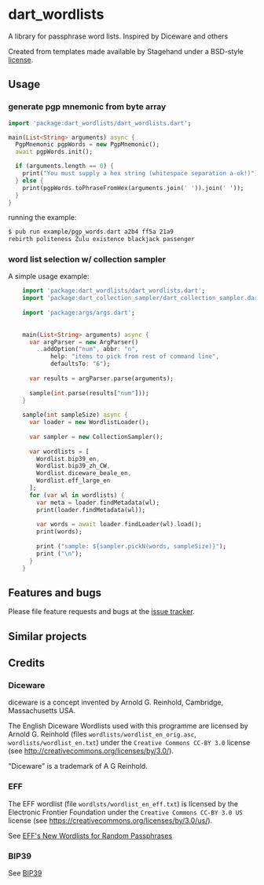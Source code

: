 # dart_wordlists

A library for passphrase word lists. Inspired by Diceware and others

Created from templates made available by Stagehand under a BSD-style
[license](https://github.com/dart-lang/stagehand/blob/master/LICENSE).

## Usage

### generate pgp mnemonic from byte array

```dart
import 'package:dart_wordlists/dart_wordlists.dart';

main(List<String> arguments) async {
  PgpMnemonic pgpWords = new PgpMnemonic();
  await pgpWords.init();

  if (arguments.length == 0) {
    print("You must supply a hex string (whitespace separation a-ok!)");
  } else {
    print(pgpWords.toPhraseFromHex(arguments.join(' ')).join(' '));
  }
}
```
running the example:
```bash
$ pub run example/pgp_words.dart a2b4 ff5a 21a9
rebirth politeness Zulu existence blackjack passenger

```


### word list selection w/ collection sampler

A simple usage example:

```dart
    import 'package:dart_wordlists/dart_wordlists.dart';
    import 'package:dart_collection_sampler/dart_collection_sampler.dart';
    
    import 'package:args/args.dart';
    
    
    main(List<String> arguments) async {
      var argParser = new ArgParser()
        ..addOption("num", abbr: "n",
            help: "items to pick from rest of command line",
            defaultsTo: "6");
    
      var results = argParser.parse(arguments);
    
      sample(int.parse(results["num"]));
    }
    
    sample(int sampleSize) async {
      var loader = new WordlistLoader();
    
      var sampler = new CollectionSampler();
    
      var wordlists = [
        Wordlist.bip39_en,
        Wordlist.bip39_zh_CW,
        Wordlist.diceware_beale_en,
        Wordlist.eff_large_en
      ];
      for (var wl in wordlists) {
        var meta = loader.findMetadata(wl);
        print(loader.findMetadata(wl));
    
        var words = await loader.findLoader(wl).load();
        print(words);
    
        print ("sample: ${sampler.pickN(words, sampleSize)}");
        print ("\n");
      }
    }
```



## Features and bugs

Please file feature requests and bugs at the [issue tracker][tracker].

[tracker]: https://github.com/stevesea/dart_wordlists/issues

## Similar projects

## Credits


### Diceware

diceware is a concept invented by Arnold G. Reinhold, Cambridge, Massachusetts
USA.

The English Diceware Wordlists used with this programme are licensed
by Arnold G. Reinhold (files ``wordlists/wordlist_en_orig.asc``,
``wordlists/wordlist_en.txt``) under the `Creative Commons CC-BY 3.0`
license (see http://creativecommons.org/licenses/by/3.0/).

"Diceware" is a trademark of A G Reinhold.

### EFF

The EFF wordlist (file ``wordlsts/wordlist_en_eff.txt``) is licensed
by the Electronic Frontier Foundation under the `Creative Commons
CC-BY 3.0 US` license (see
https://creativecommons.org/licenses/by/3.0/us/).

See [EFF's New Wordlists for Random Passphrases](https://www.eff.org/deeplinks/2016/07/new-wordlists-random-passphrases)


### BIP39

See [BIP39](https://github.com/bitcoin/bips/blob/master/bip-0039.mediawiki)
